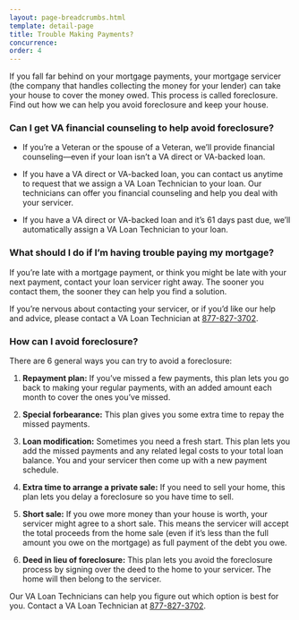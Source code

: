 ```yaml
---
layout: page-breadcrumbs.html
template: detail-page
title: Trouble Making Payments?
concurrence: 
order: 4
---
```


<div class="va-introtext">

If you fall far behind on your mortgage payments, your mortgage servicer (the company that handles collecting the money for your lender) can take your house to cover the money owed. This process is called foreclosure. Find out how we can help you avoid foreclosure and keep your house.

</div>

<div class="feature" markdown=“1”>

### Can I get VA financial counseling to help avoid foreclosure?

- If you’re a Veteran or the spouse of a Veteran, we’ll provide financial counseling—even if your loan isn’t a VA direct or VA-backed loan. 

- If you have a VA direct or VA-backed loan, you can contact us anytime to request that we assign a VA Loan Technician to your loan. Our technicians can offer you financial counseling and help you deal with your servicer.

- If you have a VA direct or VA-backed loan and it’s 61 days past due, we’ll automatically assign a VA Loan Technician to your loan. 

</div>

### What should I do if I’m having trouble paying my mortgage?

If you’re late with a mortgage payment, or think you might be late with your next payment, contact your loan servicer right away. The sooner you contact them, the sooner they can help you find a solution.   

If you’re nervous about contacting your servicer, or if you’d like our help and advice, please contact a VA Loan Technician at <a href="tel:+1phonenumber">877-827-3702</a>.  

### How can I avoid foreclosure?

There are 6 general ways you can try to avoid a foreclosure:

1. **Repayment plan:** If you’ve missed a few payments, this plan lets you go back to making your regular payments, with an added amount each month to cover the ones you’ve missed.

2. **Special forbearance:** This plan gives you some extra time to repay the missed payments.

3. **Loan modification:** Sometimes you need a fresh start. This plan lets you add the missed payments and any related legal costs to your total loan balance. You and your servicer then come up with a new payment schedule. 

4. **Extra time to arrange a private sale:** If you need to sell your home, this plan lets you delay a foreclosure so you have time to sell.

5. **Short sale:** If you owe more money than your house is worth, your servicer might agree to a short sale. This means the servicer will accept the total proceeds from the home sale (even if it’s less than the full amount you owe on the mortgage) as full payment of the debt you owe.

6. **Deed in lieu of foreclosure:** This plan lets you avoid the foreclosure process by signing over the deed to the home to your servicer. The home will then belong to the servicer.

Our VA Loan Technicians can help you figure out which option is best for you. Contact a VA Loan Technician at <a href="tel:+1phonenumber">877-827-3702</a>. 
